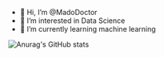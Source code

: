 - 👋 Hi, I’m @MadoDoctor
- 👀 I’m interested in Data Science
- 🌱 I’m currently learning machine learning

![Anurag's GitHub stats](https://github-readme-stats.vercel.app/api?MadoDoctor=anuraghazra&show_icons=true)
